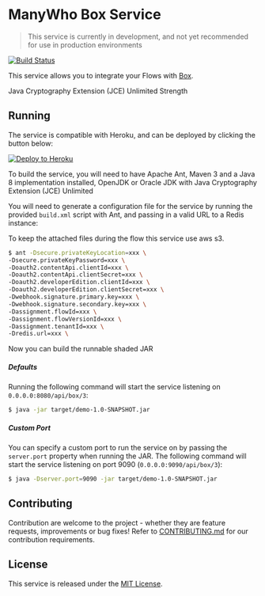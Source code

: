 ManyWho Box Service
===================

> This service is currently in development, and not yet recommended for use in production environments

[![Build Status](https://travis-ci.org/manywho/service-box.svg?branch=develop)](https://travis-ci.org/manywho/service-box)

This service allows you to integrate your Flows with [Box](https://www.box.com).

Java Cryptography Extension (JCE) Unlimited Strength 

## Running

The service is compatible with Heroku, and can be deployed by clicking the button below:

[![Deploy to Heroku](https://www.herokucdn.com/deploy/button.svg)](https://heroku.com/deploy?template=https://github.com/josecollazzi/service-box/tree/develop)

To build the service, you will need to have Apache Ant, Maven 3 and a Java 8 implementation installed, OpenJDK or Oracle JDK with Java Cryptography Extension (JCE) Unlimited

You will need to generate a configuration file for the service by running the provided `build.xml` script with Ant, and 
passing in a valid URL to a Redis instance:

To keep the attached files during the flow this service use aws s3.

```bash
$ ant -Dsecure.privateKeyLocation=xxx \
-Dsecure.privateKeyPassword=xxx \
-Doauth2.contentApi.clientId=xxx \
-Doauth2.contentApi.clientSecret=xxx \
-Doauth2.developerEdition.clientId=xxx \
-Doauth2.developerEdition.clientSecret=xxx \
-Dwebhook.signature.primary.key=xxx \
-Dwebhook.signature.secondary.key=xxx \
-Dassignment.flowId=xxx \
-Dassignment.flowVersionId=xxx \
-Dassignment.tenantId=xxx \
-Dredis.url=xxx \

```

Now you can build the runnable shaded JAR


##### Defaults

Running the following command will start the service listening on `0.0.0.0:8080/api/box/3`:

```bash
$ java -jar target/demo-1.0-SNAPSHOT.jar
```

##### Custom Port

You can specify a custom port to run the service on by passing the `server.port` property when running the JAR. The
following command will start the service listening on port 9090 (`0.0.0.0:9090/api/box/3`):

```bash
$ java -Dserver.port=9090 -jar target/demo-1.0-SNAPSHOT.jar
```

## Contributing

Contribution are welcome to the project - whether they are feature requests, improvements or bug fixes! Refer to 
[CONTRIBUTING.md](CONTRIBUTING.md) for our contribution requirements.

## License

This service is released under the [MIT License](http://opensource.org/licenses/mit-license.php).
